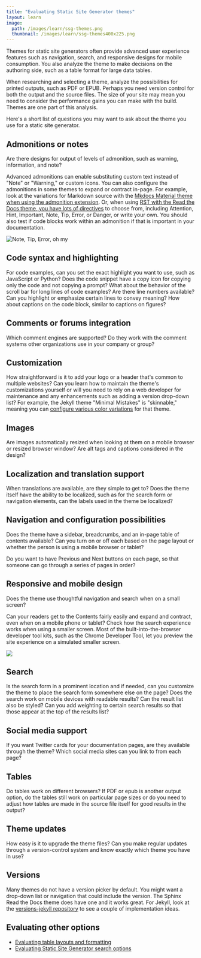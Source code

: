 ```yaml
---
title: "Evaluating Static Site Generator themes"
layout: learn
image:
  path: /images/learn/ssg-themes.png
  thumbnail: /images/learn/ssg-themes400x225.png
---
```


Themes for static site generators often provide advanced user experience features such as navigation, search, and responsive designs for mobile consumption. You also analyze the theme to make decisions on the authoring side, such as a table format for large data tables.

When researching and selecting a theme, analyze the possibilities for printed outputs, such as PDF or EPUB. Perhaps you need version control for both the output and the source files. The size of your site may mean you need to consider the performance gains you can make with the build. Themes are one part of this analysis.

Here's a short list of questions you may want to ask about the theme you use for a static site generator.

## Admonitions or notes
Are there designs for output of levels of admonition, such as warning, information, and note?

Advanced admonitions can enable substituting custom text instead of "Note" or "Warning," or custom icons. You can also configure the admonitions in some themes to expand or contract in-page. For example, look at the variations for Markdown source with the [Mkdocs Material theme when using the admonition extension](https://squidfunk.github.io/mkdocs-material/reference/admonitions/). Or, when using [RST with the Read the Docs theme, you have lots of directives](https://sphinx-rtd-theme.readthedocs.io/en/latest/demo/demo.html#admonitions) to choose from, including Attention, Hint, Important, Note, Tip, Error, or Danger, or write your own. You should also test if code blocks work within an admonition if that is important in your documentation.

![Note, Tip, Error, oh my](/images/learn/rtd-admonitions.png)

## Code syntax and highlighting
For code examples, can you set the exact highlight you want to use, such as JavaScript or Python? Does the code snippet have a copy icon for copying only the code and not copying a prompt? What about the behavior of the scroll bar for long lines of code examples? Are there line numbers available? Can you highlight or emphasize certain lines to convey meaning? How about captions on the code block, similar to captions on figures?

## Comments or forums integration
Which comment engines are supported? Do they work with the comment systems other organizations use in your company or group?

## Customization
How straightforward is it to add your logo or a header that's common to multiple websites? Can you learn how to maintain the theme's customizations yourself or will you need to rely on a web developer for maintenance and any enhancements such as adding a version drop-down list? For example, the Jekyll theme "Minimal Mistakes" is "skinnable," meaning you can [configure various color variations](https://mmistakes.github.io/minimal-mistakes/docs/configuration/) for that theme.

## Images
Are images automatically resized when looking at them on a mobile browser or resized browser window? Are alt tags and captions considered in the design?

## Localization and translation support
When translations are available, are they simple to get to? Does the theme itself have the ability to be localized, such as for the search form or navigation elements, can the labels used in the theme be localized?

## Navigation and configuration possibilities
Does the theme have a sidebar, breadcrumbs, and an in-page table of contents available? Can you turn on or off each based on the page layout or whether the person is using a mobile browser or tablet?

Do you want to have Previous and Next buttons on each page, so that someone can go through a series of pages in order?

## Responsive and mobile design
Does the theme use thoughtful navigation and search when on a small screen?

Can your readers get to the Contents fairly easily and expand and contract, even when on a mobile phone or tablet? Check how the search experience works when using a smaller screen. Most of the built-into-the-browser developer tool kits, such as the Chrome Developer Tool, let you preview the site experience on a simulated smaller screen.

![](/images/learn/rtd-mobile-nav.png)

## Search
Is the search form in a prominent location and if needed, can you customize the theme to place the search form somewhere else on the page? Does the search work on mobile devices with readable results? Can the result list also be styled? Can you add weighting to certain search results so that those appear at the top of the results list?

## Social media support
If you want Twitter cards for your documentation pages, are they available through the theme? Which social media sites can you link to from each page?

## Tables
Do tables work on different browsers? If PDF or epub is another output option, do the tables still work on particular page sizes or do you need to adjust how tables are made in the source file itself for good results in the output?

## Theme updates
How easy is it to upgrade the theme files? Can you make regular updates through a version-control system and know exactly which theme you have in use?

## Versions
Many themes do not have a version picker by default. You might want a drop-down list or navigation that could include the version. The Sphinx Read the Docs theme does have one and it works great. For Jekyll, look at the [versions-jekyll repository](https://github.com/justwriteclick/versions-jekyll) to see a couple of implementation ideas.

## Evaluating other options

* [Evaluating table layouts and formatting](https://www.docslikecode.com/learn/08-evaluating-table-layouts/)
* [Evaluating Static Site Generator search options](https://www.docslikecode.com/learn/09-ssg-search-implementations/)
